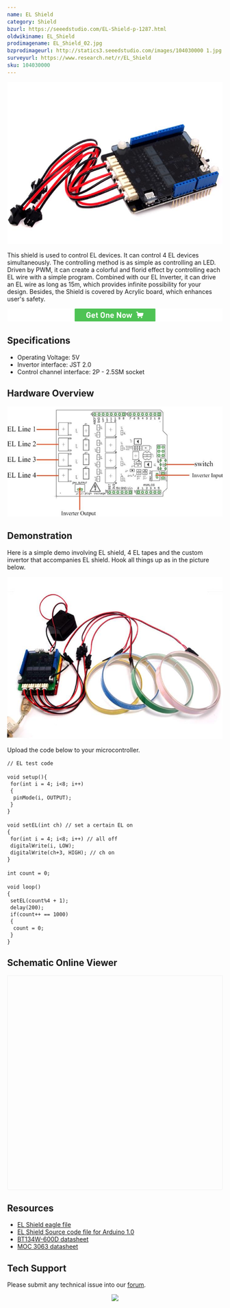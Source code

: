 ```yaml
---
name: EL Shield
category: Shield
bzurl: https://seeedstudio.com/EL-Shield-p-1287.html
oldwikiname: EL_Shield
prodimagename: EL_Shield_02.jpg
bzprodimageurl: http://statics3.seeedstudio.com/images/104030000 1.jpg
surveyurl: https://www.research.net/r/EL_Shield
sku: 104030000
---
```


![](https://raw.githubusercontent.com/SeeedDocument/EL_Shield/master/img/EL_Shield_02.jpg)

This shield is used to control EL devices. It can control 4 EL devices simultaneously. The controlling method is as simple as controlling an LED. Driven by PWM, it can create a colorful and florid effect by controlling each EL wire with a simple program. Combined with our EL Inverter, it can drive an EL wire as long as 15m, which provides infinite possibility for your design. Besides, the Shield is covered by Acrylic board, which enhances user's safety.

[![](https://raw.githubusercontent.com/SeeedDocument/common/master/Get_One_Now_Banner.png)](http://www.seeedstudio.com/el-shield-p-1287.html)

Specifications
--------------

- Operating Voltage: 5V
- Invertor interface: JST 2.0
- Control channel interface: 2P - 2.5SM socket


Hardware Overview
---------

![](https://raw.githubusercontent.com/SeeedDocument/EL_Shield/master/img/EL_Shield_interface.jpg)

Demonstration
-------------

Here is a simple demo involving EL shield, 4 EL tapes and the custom invertor that accompanies EL shield.
Hook all things up as in the picture below.

![](https://raw.githubusercontent.com/SeeedDocument/EL_Shield/master/img/EL_Shield_Hardware_Installation.jpg)

Upload the code below to your microcontroller.

```
// EL test code
 
void setup(){
 for(int i = 4; i<8; i++)
 {
  pinMode(i, OUTPUT);
 }
}
 
void setEL(int ch) // set a certain EL on
{
 for(int i = 4; i<8; i++) // all off
 digitalWrite(i, LOW);
 digitalWrite(ch+3, HIGH); // ch on
}
 
int count = 0;
 
void loop()
{
 setEL(count%4 + 1);
 delay(200);
 if(count++ == 1000)
 {
  count = 0;
 }
}
```


## Schematic Online Viewer

<div class="altium-ecad-viewer" data-project-src="https://raw.githubusercontent.com/SeeedDocument/EL_Shield/master/res/EL_Shield_Eagle_File.zip" style="border-radius: 0px 0px 4px 4px; height: 500px; border-style: solid; border-width: 1px; border-color: rgb(241, 241, 241); overflow: hidden; max-width: 1280px; max-height: 700px; box-sizing: border-box;" />
</div>


Resources
---------

-   [EL Shield eagle file](https://raw.githubusercontent.com/SeeedDocument/EL_Shield/master/res/EL_Shield_Eagle_File.zip)
-   [EL Shield Source code file for Arduino 1.0](https://raw.githubusercontent.com/SeeedDocument/EL_Shield/master/res/EL_Shield_Test_code.zip)
-   [BT134W-600D datasheet](https://raw.githubusercontent.com/SeeedDocument/EL_Shield/master/res/BT134W-600D.pdf)
-   [MOC 3063 datasheet](https://raw.githubusercontent.com/SeeedDocument/EL_Shield/master/res/MOC3063M.pdf)


<!-- This Markdown file was created from http://www.seeedstudio.com/wiki/EL_Shield -->

## Tech Support
Please submit any technical issue into our [forum](http://forum.seeedstudio.com/). <br /><p style="text-align:center"><a href="https://www.seeedstudio.com/act-4.html?utm_source=wiki&utm_medium=wikibanner&utm_campaign=newproducts" target="_blank"><img src="https://files.seeedstudio.com/wiki/Wiki_Banner/new_product.jpg" /></a></p>